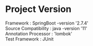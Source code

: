 # Project Version

Framework : SpringBoot -version '2.7.4'<br>
Source Compatibility : java -version '11'<br>
Annotation Processor : 'lombok'<br>
Test Framework : JUnit<br>
